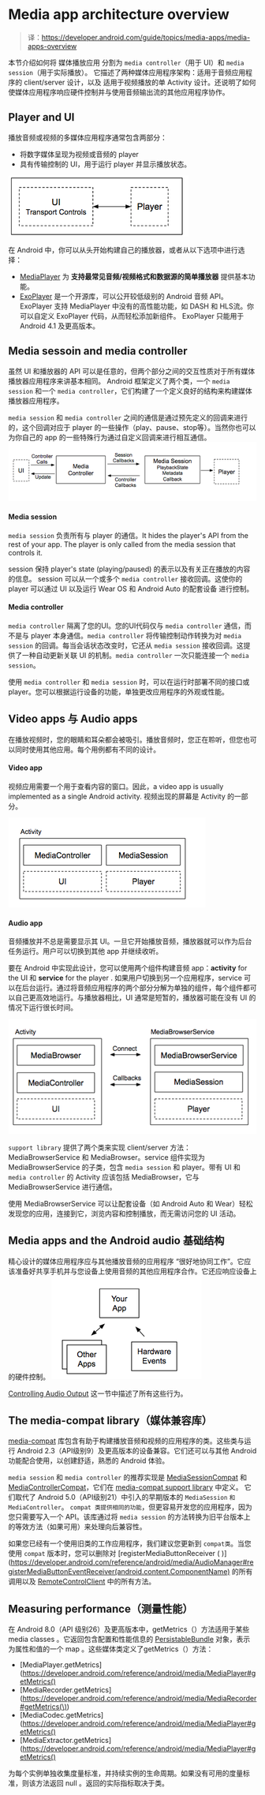 # Media app architecture overview

> 译：https://developer.android.com/guide/topics/media-apps/media-apps-overview

本节介绍如何将 媒体播放应用 分割为 `media controller`（用于 UI）和 `media session`（用于实际播放）。
它描述了两种媒体应用程序架构：适用于音频应用程序的 client/server 设计，以及 适用于视频播放的单 Activity 设计。还说明了如何使媒体应用程序响应硬件控制并与使用音频输出流的其他应用程序协作。

## Player and UI

播放音频或视频的多媒体应用程序通常包含两部分：
- 将数字媒体呈现为视频或音频的 player
- 具有传输控制的 UI，用于运行 player 并显示播放状态。

![ui-and-player](../../img/ui-and-player.png)

在 Android 中，你可以从头开始构建自己的播放器，或者从以下选项中进行选择：
- [MediaPlayer](https://developer.android.com/guide/topics/media/mediaplayer) 为 **支持最常见音频/视频格式和数据源的简单播放器** 提供基本功能。
- [ExoPlayer](https://developer.android.com/guide/topics/media/exoplayer) 是一个开源库，可以公开较低级别的 Android 音频 API。 ExoPlayer 支持 MediaPlayer 中没有的高性能功能，如 DASH 和 HLS流。你可以自定义 ExoPlayer 代码，从而轻松添加新组件。 ExoPlayer 只能用于 Android 4.1 及更高版本。

## Media sessoin and media controller

虽然 UI 和播放器的 API 可以是任意的，但两个部分之间的交互性质对于所有媒体播放器应用程序来讲基本相同。 Android 框架定义了两个类，一个 `media session` 和一个 `media controller`，它们构建了一个定义良好的结构来构建媒体播放器应用程序。

`media session` 和 `media controller` 之间的通信是通过预先定义的回调来进行的，这个回调对应于 player 的一些操作（play、pause、stop等）。当然你也可以为你自己的 app 的一些特殊行为通过自定义回调来进行相互通信。
![controller-and-session](../../img/controller-and-session.png)

#### Media session

`media session` 负责所有与 player 的通信。It hides the player's API from the rest of your app. The player is only called from the media session that controls it.

session 保持 player's state (playing/paused) 的表示以及有关正在播放的内容的信息。
session 可以从一个或多个 `media controller` 接收回调。这使你的 player 可以通过 UI 以及运行 Wear OS 和 Android Auto 的配套设备 进行控制。

#### Media controller

`media controller` 隔离了您的UI。您的UI代码仅与 `media controller` 通信，而不是与 player 本身通信。`media controller` 将传输控制动作转换为对 `media session` 的回调。每当会话状态改变时，它还从 `media session` 接收回调。这提供了一种自动更新关联 UI 的机制。`media controller` 一次只能连接一个 `media session`。

使用 `media controller` 和 `media session` 时，可以在运行时部署不同的接口或 player。您可以根据运行设备的功能，单独更改应用程序的外观或性能。


## Video apps 与 Audio apps

在播放视频时，您的眼睛和耳朵都会被吸引。播放音频时，您正在聆听，但您也可以同时使用其他应用。每个用例都有不同的设计。

#### Video app

视频应用需要一个用于查看内容的窗口。因此，a video app is usually implemented as a single Android activity. 视频出现的屏幕是 Activity 的一部分。

![video-player-activity](../../img/video-player-activity.png)

#### Audio app

音频播放并不总是需要显示其 UI。一旦它开始播放音频，播放器就可以作为后台任务运行。用户可以切换到其他 app 并继续收听。

要在 Android 中实现此设计，您可以使用两个组件构建音频 app：**activity** for the UI 和 **service** for the player .
如果用户切换到另一个应用程序，service 可以在后台运行。通过将音频应用程序的两个部分分解为单独的组件，每个组件都可以自己更高效地运行。与播放器相比，UI 通常是短暂的，播放器可能在没有 UI 的情况下运行很长时间。

![audio-app](../../img/audio-app.png)

`support library` 提供了两个类来实现 client/server 方法：MediaBrowserService 和 MediaBrowser。service 组件实现为 MediaBrowserService 的子类，包含 `media session` 和 player。带有 UI 和 `media controller` 的 Activity 应该包括 MediaBrowser，它与 MediaBrowserService 进行通信。

使用 MediaBrowserService 可以让配套设备（如 Android Auto 和 Wear）轻松发现您的应用，连接到它，浏览内容和控制播放，而无需访问您的 UI 活动。


## Media apps and the Android audio 基础结构

精心设计的媒体应用程序应与其他播放音频的应用程序 “很好地协同工作”。它应该准备好共享手机并与您设备上使用音频的其他应用程序合作。它还应响应设备上的硬件控制。
![plays-with-others](../../img/plays-with-others.png)

[Controlling Audio Output](https://developer.android.com/guide/topics/media-apps/volume-and-earphones) 这一节中描述了所有这些行为。

## The media-compat library（媒体兼容库）

[media-compat](https://developer.android.com/reference/android/support/v4/media/session/package-summary) 库包含有助于构建播放音频和视频的应用程序的类。这些类与运行 Android 2.3（API级别9）及更高版本的设备兼容。它们还可以与其他 Android 功能配合使用，以创建舒适，熟悉的 Android 体验。

`media session` 和 `media controller` 的推荐实现是 [MediaSessionCompat](https://developer.android.com/reference/android/support/v4/media/session/MediaSessionCompat) 和 [MediaControllerCompat](https://developer.android.com/reference/android/support/v4/media/session/MediaControllerCompat)，它们在 [media-compat support library](https://developer.android.com/topic/libraries/support-library/features#media-playback) 中定义。
它们取代了 Android 5.0（API级别21）中引入的早期版本的 `MediaSession` `和MediaController`。 `compat 类提供相同的功能`，但更容易开发您的应用程序，因为您只需要写入一个 API。该库通过将 `media session` 的方法转换为旧平台版本上的等效方法（如果可用）来处理向后兼容性。

如果您已经有一个使用旧类的工作应用程序，我们建议您更新到 `compat类`。当您使用 `compat` 版本时，您可以删除对 [registerMediaButtonReceiver ( )](https://developer.android.com/reference/android/media/AudioManager#registerMediaButtonEventReceiver(android.content.ComponentName) 的所有调用以及 [RemoteControlClient](https://developer.android.com/reference/android/media/RemoteControlClient) 中的所有方法。

## Measuring performance（测量性能）

在 Android 8.0（API 级别26）及更高版本中，getMetrics（）方法适用于某些 media classes 。它返回包含配置和性能信息的 [PersistableBundle](https://developer.android.com/reference/android/os/PersistableBundle) 对象，表示为属性和值的一个 map 。这些媒体类定义了getMetrics（）方法：

- [MediaPlayer.getMetrics](https://developer.android.com/reference/android/media/MediaPlayer#getMetrics()
- [MediaRecorder.getMetrics](https://developer.android.com/reference/android/media/MediaRecorder#getMetrics(\))
- [MediaCodec.getMetrics](https://developer.android.com/reference/android/media/MediaPlayer#getMetrics()
- [MediaExtractor.getMetrics](https://developer.android.com/reference/android/media/MediaPlayer#getMetrics()

为每个实例单独收集度量标准，并持续实例的生命周期。如果没有可用的度量标准，则该方法返回 null 。返回的实际指标取决于类。
